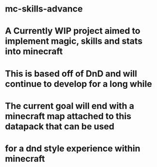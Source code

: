 # mc-skills-advance

# A Currently WIP project aimed to implement magic, skills and stats into minecraft
# This is based off of DnD and will continue to develop for a long while

# The current goal will end with a minecraft map attached to this datapack that can be used
# for a dnd style experience within minecraft
